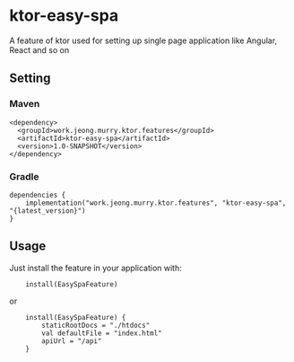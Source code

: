 # ktor-easy-spa
A feature of ktor used for setting up single page application like Angular, React and so on

## Setting
### Maven
```
<dependency>
  <groupId>work.jeong.murry.ktor.features</groupId>
  <artifactId>ktor-easy-spa</artifactId>
  <version>1.0-SNAPSHOT</version>
</dependency>
```
### Gradle
```
dependencies {
    implementation("work.jeong.murry.ktor.features", "ktor-easy-spa", "{latest_version}")
}
```

## Usage
Just install the feature in your application with:
```
    install(EasySpaFeature)
```
or
```
    install(EasySpaFeature) {
        staticRootDocs = "./htdocs"
        val defaultFile = "index.html"
        apiUrl = "/api"
    }

